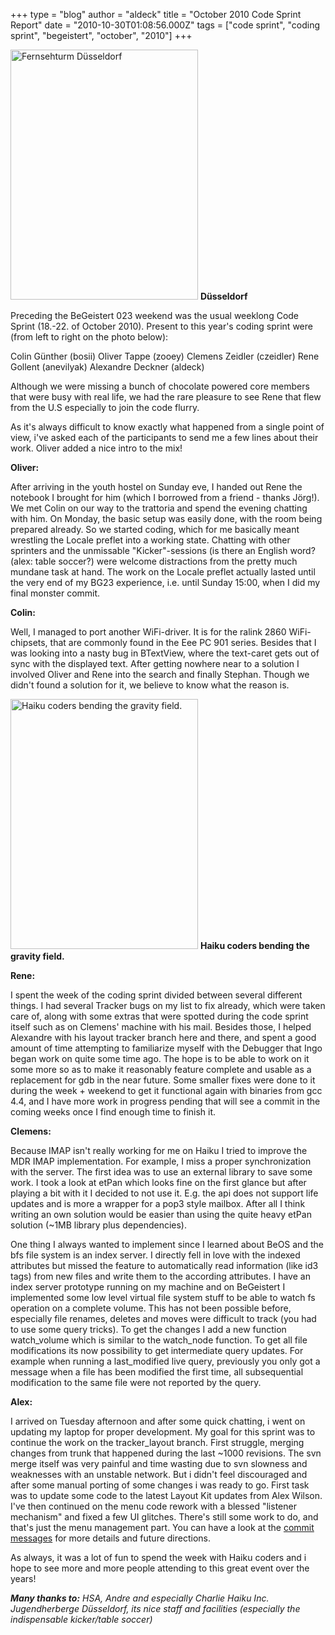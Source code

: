 +++
type = "blog"
author = "aldeck"
title = "October 2010 Code Sprint Report"
date = "2010-10-30T01:08:56.000Z"
tags = ["code sprint", "coding sprint", "begeistert", "october", "2010"]
+++

<span class="inline inline-right"><img src="http://www.haiku-os.org/files/screenshots/66585_163601566992429_100000277599018_458760_6787768_n_0.jpg" alt="Fernsehturm Düsseldorf" title="Haiku coders bending the gravity field." class="image image-thumbnail" width="300" height="400"></a>
<span class="caption" style="width: 198px;"><strong>Düsseldorf</strong></span></span>

Preceding the BeGeistert 023 weekend was the usual weeklong Code Sprint (18.-22. of October 2010). Present to this year's coding sprint were (from left to right on the photo below):

Colin Günther (bosii)
Oliver Tappe (zooey)
Clemens Zeidler (czeidler)
Rene Gollent (anevilyak)
Alexandre Deckner (aldeck)
<!--break-->
Although we were missing a bunch of chocolate powered core members that were busy with real life, we had the rare pleasure to see Rene that flew from the U.S especially to join the code flurry.

As it's always difficult to know exactly what happened from a single point of view, i've asked each of the participants to send me a few lines about their work. Oliver added a nice intro to the mix!

<strong>Oliver:</strong>

After arriving in the youth hostel on Sunday eve, I handed out Rene the notebook I brought for him (which I borrowed from a friend - thanks Jörg!). We met Colin on our way to the trattoria and spend the evening chatting with him. On Monday, the basic setup was easily done, with the room being prepared already. So we started coding, which for me basically meant wrestling the Locale preflet into a working state. Chatting with other sprinters and the unmissable "Kicker"-sessions (is there an English word? (alex: table soccer?) were welcome distractions from the pretty much mundane task at hand. The work on the Locale preflet actually lasted until the very end of my BG23 experience, i.e. until Sunday 15:00, when I did my final monster commit.

<strong>Colin:</strong>

Well, I managed to port another WiFi-driver. It is for the ralink 2860 WiFi-chipsets, that are commonly found in the Eee PC 901 series. Besides that I was looking into a nasty bug in BTextView, where the text-caret gets out of sync with the displayed text. After getting nowhere near to a solution I involved Oliver and Rene into the search and finally Stephan. Though we didn't found a solution for it, we believe to know what the reason is.

<span class="inline inline-left"><img src="http://www.haiku-os.org/files/screenshots/coding_sprint_october2010_small.JPG" alt="Haiku coders bending the gravity field." title="Haiku coders bending the gravity field." class="image image-thumbnail" width="300" height="400"></a>
<span class="caption" style="width: 198px;"><strong>Haiku coders bending the gravity field.</strong></span></span>

<strong>Rene:</strong>

I spent the week of the coding sprint divided between several different things. I had several Tracker bugs on my list to fix already, which were taken care of, along with some extras that were spotted during the code sprint itself such as on Clemens' machine with his mail. Besides those, I helped Alexandre with his layout tracker branch here and there, and spent a good amount of time attempting to familiarize myself with the Debugger that Ingo began work on quite some time ago. The hope is to be able to work on it some more so as to make it reasonably feature complete and usable as a replacement for gdb in the near future. Some smaller fixes were done to it during the week + weekend to get it functional again with binaries from gcc 4.4, and I have more work in progress pending that will see a commit in the coming weeks once I find enough time to finish it.

<strong>Clemens:</strong>

Because IMAP isn't really working for me on Haiku I tried to improve the MDR IMAP implementation. For example, I miss a proper synchronization with the server. The first idea was to use an external library to save some work. I took a look at etPan which looks fine on the first glance but after playing a bit with it I decided to not use it. E.g. the api does not support life updates and is more a wrapper for a pop3 style mailbox. After all I think writing an own solution would be easier than using the quite heavy etPan solution (~1MB library plus dependencies).

One thing I always wanted to implement since I learned about BeOS and the bfs file system is an index server. I directly fell in love with the indexed attributes but missed the feature to automatically read information (like id3 tags) from new files and write them to the according attributes. I have an index server prototype running on my machine and on BeGeistert I implemented some low level virtual file system stuff to be able to watch fs operation on a complete volume. This has not been possible before, especially file renames, deletes and moves were difficult to track (you had to use some query tricks). To get the changes I add a new function watch_volume which is similar to the watch_node function. To get all file modifications its now possibility to get intermediate query updates. For example when running a last_modified live query, previously you only got a message when a file has been modified the first time, all subsequential modification to the same file were not reported by the query.

<strong>Alex:</strong>

I arrived on Tuesday afternoon and after some quick chatting, i went on updating my laptop for proper development. My goal for this sprint was to continue the work on the tracker_layout branch. First struggle, merging changes from trunk that happened during the last ~1000 revisions. The svn merge itself was very painful and time wasting due to svn slowness and weaknesses with an unstable network. But i didn't feel discouraged and after some manual porting of some changes i was ready to go. First task was to update some code to the latest Layout Kit updates from Alex Wilson. I've then continued on the menu code rework with a blessed "listener mechanism" and fixed a few UI glitches. There's still some work to do, and that's just the menu management part. You can have a look at the <a href="http://dev.haiku-os.org/log/haiku/branches/developer/aldeck/tracker_layout?rev=39143">commit messages</a> for more details and future directions.

As always, it was a lot of fun to spend the week with Haiku coders and i hope to see more and more people attending to this great event over the years!


<em><strong>Many thanks to:</strong>
 HSA, Andre and especially Charlie
 Haiku Inc.
 Jugendherberge Düsseldorf, its nice staff and facilities (especially the indispensable kicker/table soccer)</em>